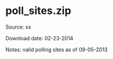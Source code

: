 
# poll_sites.zip

Source: xx

Download date: 02-23-2014

Notes: valid polling sites as of 09-05-2013